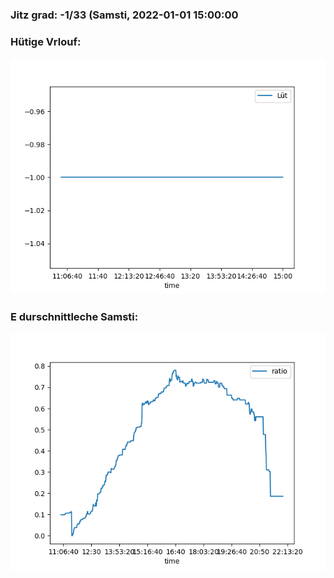 ### Jitz grad: -1/33 (Samsti, 2022-01-01 15:00:00

### Hütige Vrlouf:
![Graph](Today.png)

### E durschnittleche Samsti:
![Graph](Samsti.png)